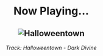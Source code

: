 <div align="center"> 
<h1>Now Playing...</h1>

![Halloweentown](https://i.scdn.co/image/ab67616d00001e02ce3e49a9d2ef8355d3358e1d)
--
_<p>Track: Halloweentown - Dark Divine </p>_
</div>
